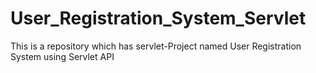 # User_Registration_System_Servlet
This is a repository which has servlet-Project named User Registration System using Servlet API
